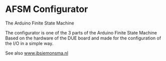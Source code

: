 # AFSM Configurator
The Arduino Finite State Machine

The configurator is one of the 3 parts of the Arduino Finite State Machine
Based on the hardware of the DUE board and made for the configuration of 
the I/O in a simple way.

See also www.jbsiemonsma.nl
